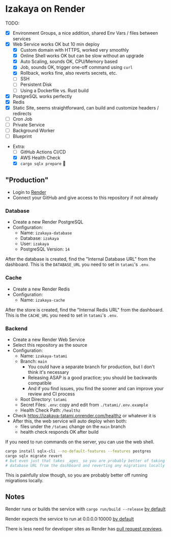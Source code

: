 # Izakaya on Render

TODO:

- [x] Environment Groups, a nice addition, shared Env Vars / files between services
- [x] Web Service works OK but 10 min deploy
    - [x] Custom domain with HTTPS, worked very smoothly
    - [x] Online Shell works OK but can be slow without an upgrade
    - [x] Auto Scaling, sounds OK, CPU/Memory based
    - [x] Job, sounds OK, trigger one-off command using `curl`
    - [x] Rollback, works fine, also reverts secrets, etc.
    - [ ] SSH
    - [ ] Persistent Disk
    - [ ] Using a Dockerfile vs. Rust build
- [x] PostgreSQL works perfectly
- [x] Redis
- [x] Static Site, seems straightforward, can build and customize headers / redirects
- [ ] Cron Job
- [ ] Private Service
- [ ] Background Worker
- [ ] Blueprint
- Extra:
    - [ ] GitHub Actions CI/CD
    - [x] AWS Health Check
    - [x] `cargo sqlx prepare` 🤔

## "Production"

- Login to [Render](https://render.com/)
- Connect your GitHub and give access to this repository if not already

### Database

- Create a new Render PostgreSQL
- Configuration:
    - Name: `izakaya-database`
    - Database: `izakaya`
    - User: `izakaya`
    - PostgreSQL Version: `14`

After the database is created, find the "Internal Database URL" from the dashboard.
This is the `DATABASE_URL` you need to set in `tatami`'s `.env`.

### Cache

- Create a new Render Redis
- Configuration:
    - Name: `izakaya-cache`

After the store is created, find the "Internal Redis URL" from the dashboard.
This is the `CACHE_URL` you need to set in `tatami`'s `.env`.

### Backend

- Create a new Render Web Service
- Select this repository as the source
- Configuration:
    - Name: `izakaya-tatami`
    - Branch: `main`
        - You could have a separate branch for production, but I don't think it's necessary
        - Releasing ASAP is a good practice; you should be backwards compatible
        - And if you find issues, you find the sooner and can improve your review and CI process
    - Root Directory: `tatami`
    - Secret Files: `.env`: copy and edit from `./tatami/.env.example`
    - Health Check Path: `/healthz`
- Check https://izakaya-tatami.onrender.com/healthz or whatever it is
- After this, the web service will auto deploy when both:
    - files under the `/tatami` change on the `main` branch
    - health check responds OK after build

If you need to run commands on the server, you can use the web shell.

```bash
cargo install sqlx-cli --no-default-features --features postgres
cargo sqlx migrate revert
# but even just that takes _ages_ so you are probably better of taking
# database URL from the dashboard and reverting any migrations locally
```

This is painfully slow though, so you are probably better off running migrations locally.

## Notes

Render runs or builds the service with `cargo run/build --release`
[by default](https://docs.render.com/deploy-rocket-rust)

Render expects the service to run at 0.0.0.0:10000
[by default](https://docs.render.com/web-services#host-and-port-configuration)

There is less need for developer sites as Render
has [pull request previews](https://docs.render.com/pull-request-previews).
